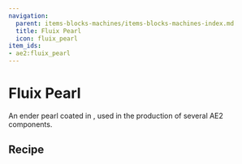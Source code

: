 ```yaml
---
navigation:
  parent: items-blocks-machines/items-blocks-machines-index.md
  title: Fluix Pearl
  icon: fluix_pearl
item_ids:
- ae2:fluix_pearl
---
```


# Fluix Pearl

<ItemImage id="fluix_pearl" scale="4" />

An ender pearl coated in <ItemLink id="fluix_crystal" />, used in the production of
several AE2 components.

## Recipe

<RecipeFor id="fluix_pearl" />
